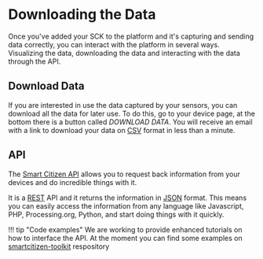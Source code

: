 Downloading the Data
====================

Once you've added your SCK to the platform and it's capturing and sending data correctly, you can interact with the platform in several ways. Visualizing the data, downloading the data and interacting with the data through the API.

## Download Data

If you are interested in use the data captured by your sensors, you can download all the data for later use. To do this, go to your device page, at the bottom there is a button called *DOWNLOAD DATA*. You will receive an email with a link to download your data on <a href="https://en.wikipedia.org/wiki/Comma-separated_values" target="_blank">CSV</a> format in less than a minute.

## API

The <a href="http://developer.smartcitizen.me/" target="_blank">Smart Citizen API</a> allows you to request back information from your devices and do incredible things with it.

It is a <a href="https://en.wikipedia.org/wiki/Representational_state_transfer" target="_blank">REST</a> API and it returns the information in <a href="https://en.wikipedia.org/wiki/Json" target="_blank">JSON</a> format. This means you can easily access the information from any language like Javascript, PHP, Processing.org, Python, and start doing things with it quickly.

!!! tip "Code examples"
	We are working to provide enhanced tutorials on how to interface the API. At the moment you can find some examples on [smartcitizen-toolkit](https://github.com/fablabbcn/smartcitizen-toolkit) respository